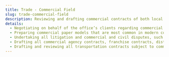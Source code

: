 ```yaml
---
title: Trade - Commercial Field
slug: trade-commercial-field
description: Reviewing and drafting commercial contracts of both local and international nature
details:
  - Negotiating on behalf of the office’s clients regarding commercial deals and contracts of both local and international nature, giving advice and advice, and auditing all local and international transactions, deals and commercial contracts
  - Preparing commercial paper models that are most common in modern commercial work, such as promissory notes, assignments of rights, preparing models for commercial deeds, endorsable storage deeds, share certificates, Subscription bonds for joint-stock companies and related procedures
  - Undertaking all litigation and commercial and civil disputes, such as contracting, insurance and collection of commercial debts
  - Drafting all commercial agency contracts, franchise contracts, distribution and commercial representation
  - Drafting and reviewing all transportation contracts subject to commercial law
---
```

